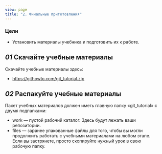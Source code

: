 ```yaml
---
view: page
title: "2. Финальные приготовления"
---
```


<h3>Цели</h3>

<ul><li>Установить материалы учебника и подготовить их к работе.</li></ul>

<h2><em>01</em> Скачайте учебные материалы</h2>

<p>Скачайте учебные материалы здесь:</p>

<ul>
<li><a href="https://githowto.com/git_tutorial.zip">https://githowto.com/git_tutorial.zip</a></li>
</ul>

<h2><em>02</em> Распакуйте учебные материалы</h2>

<p>Пакет учебных материалов должен иметь главную папку «git_tutorial» с двумя подпапками:</p>

<ul>
<li>work — пустой рабочий каталог.  Здесь будут лежать ваши репозитории.</li>
<li>files — заранее упакованные файлы для того, чтобы вы могли продолжить работать с учебными материалами на любом этапе.  Если вы застрянете, просто скопируйте нужный урок в свою рабочую папку.</li>
</ul>